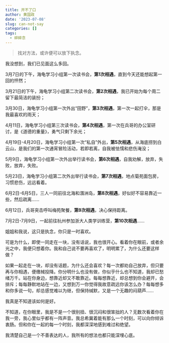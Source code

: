 ```yaml
---
title: 开不了口
author: 黄国政
date: '2023-07-08'
slug: can-not-say
categories: []
tags:
  - 碎碎念
---
```


> 找对方法，或许便可以放下执念。

<!--more-->

我没想到，我们已见面这么多回。

3月7日的下午，海龟学习小组第一次读书会，**第1次相遇**，直到今天还能想起第一回的怦然；

3月21日的下午，海龟学习小组第二次读书会，**第2次相遇**，我已开始为每个周二留下最简洁的装扮；

3月30日，海龟学习小组第一次外出“田野”，**第3次相遇**，第一次一起打伞，那是我最喜欢的雨天；

4月11日，海龟学习小组第三次读书会，**第4次相遇**，第一次在兵哥的办公室研讨，是《道德的重量》，勇气只剩下余光；

4月19日-4月20日，海龟学习小组第一次“私自”外出，**第5次相遇**，从海底捞到白云山，是我们的第一次通宵冒险活动，若即若离，自我被怯懦和悲伤淹没；

5月9日，海龟学习小组第一次外出举行读书会，**第6次相遇**，自我劝解，放弃，失败，放弃，失败。

5月23日，海龟学习小组第二次外出举行读书会，**第7次相遇**，地点菊苑面包房，习惯悲伤，远远看着。

6月2日-6月5日，三人一同前往北海和涠洲岛，**第8次相遇**，好似好不容易靠近一些，然后疏离……

6月12日，兵哥突击呼叫梅苑聚餐，**第9次相遇**，决心保持距离。

7月2日-7月9日，一起前往杭州参加浙大人类学训练营，**第10次相遇**……

姐姐和我说，这只是执念，你只是一时喜欢。

可是为什么，即使一同走在一块，没有话说，我也很开心。看着你在眼前，或者余光之中，我便只想着你。我和自己说不要再喜欢了，明明累了，为什么还要这样做？

如果一起走在一块，却没有话题，为什么还会喜欢？每一次都劝自己放弃，但只要再与你相遇，便缴械投降。你分明什么也没有做，你似乎什么也不知道，我却已愁绪万千。站在你身边，想靠近却又不敢靠近。每每想靠近，却总想到你会避开，会排斥；每每静默地站在一边，又想到万一你觉得我故意疏远你该怎么办？每每想多和你多说一句，却总感觉难以为继，但保持缄默，又是一个无趣的闷葫芦……

我真是不知道该如何是好。

不知道，在你眼里，我是不是一个很别扭、很沉闷和很笨拙的人？无数次看着你在我一旁，我心里似乎都有一阵声音。我总希冀着能有那么一个时刻，可以向你倾诉衷肠。但和你在一起的每一个时刻，我都深深地感到难过和绝望。

我清楚自己是一个不善表达的人，我所有的想法也都只能深埋心底。